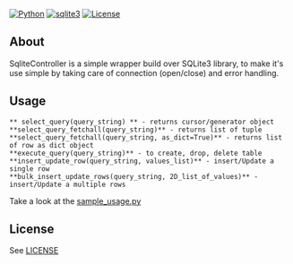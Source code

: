 [![Python](https://img.shields.io/static/v1?label=Python&message=3.6+|+3.7+|+3.8+|+3.9+|+3.10&color=2b5d80)](https://github.com/python)
[![sqlite3](https://img.shields.io/static/v1?label=SQLite3&message=+&color=2b5d80)](https://github.com/python/cpython/tree/f4c03484da59049eb62a9bf7777b963e2267d187/Lib/sqlite3)
[![License](https://img.shields.io/badge/license-MIT-blue.svg)](https://github.com/omal19/SQLite-controller/blob/main/LICENSE)

## About

SqliteController is a simple wrapper build over SQLite3 library, to make it's use simple by taking care of connection (open/close) and error handling.


## Usage

	** select_query(query_string) ** - returns cursor/generator object
	**select_query_fetchall(query_string)** - returns list of tuple
	**select_query_fetchall(query_string, as_dict=True)** - returns list of row as dict object
	**execute_query(query_string)** - to create, drop, delete table 
	**insert_update_row(query_string, values_list)** - insert/Update a single row
	**bulk_insert_update_rows(query_string, 2D_list_of_values)** - insert/Update a multiple rows

Take a look at the [sample_usage.py](https://github.com/omal19/SQLite-controller/blob/main/sqliteController/sample_usage.py)


## License

See [LICENSE](https://github.com/omal19/SQLite-controller/blob/main/LICENSE)
